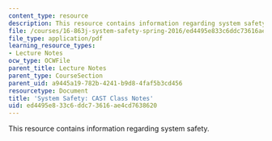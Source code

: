 ```yaml
---
content_type: resource
description: This resource contains information regarding system safety.
file: /courses/16-863j-system-safety-spring-2016/ed4495e833c6ddc73616ae4cd7638620_MIT16_863JS16_LecNotes3-1.pdf
file_type: application/pdf
learning_resource_types:
- Lecture Notes
ocw_type: OCWFile
parent_title: Lecture Notes
parent_type: CourseSection
parent_uid: a9445a19-782b-4241-b9d8-4faf5b3cd456
resourcetype: Document
title: 'System Safety: CAST Class Notes'
uid: ed4495e8-33c6-ddc7-3616-ae4cd7638620
---
```

This resource contains information regarding system safety.

